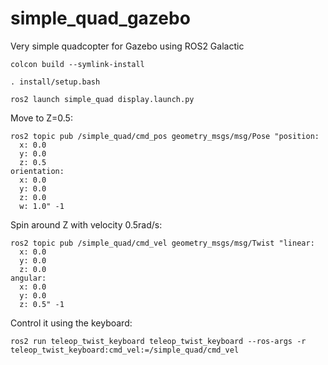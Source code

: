 # simple_quad_gazebo
Very simple quadcopter for Gazebo using ROS2 Galactic 

```
colcon build --symlink-install
```

```
. install/setup.bash
```

```
ros2 launch simple_quad display.launch.py
```

Move to Z=0.5:
```
ros2 topic pub /simple_quad/cmd_pos geometry_msgs/msg/Pose "position:
  x: 0.0
  y: 0.0
  z: 0.5
orientation:
  x: 0.0
  y: 0.0
  z: 0.0
  w: 1.0" -1
```

Spin around Z with velocity 0.5rad/s:
```
ros2 topic pub /simple_quad/cmd_vel geometry_msgs/msg/Twist "linear:
  x: 0.0
  y: 0.0
  z: 0.0
angular:
  x: 0.0
  y: 0.0
  z: 0.5" -1
```

Control it using the keyboard:
```
ros2 run teleop_twist_keyboard teleop_twist_keyboard --ros-args -r teleop_twist_keyboard:cmd_vel:=/simple_quad/cmd_vel
```